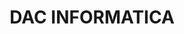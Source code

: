 ---
title: "DAC INFORMATICA"
url: /san-fernando-del-valle-de-catamarca/dac-informatica/
shop: Allgemein
---
